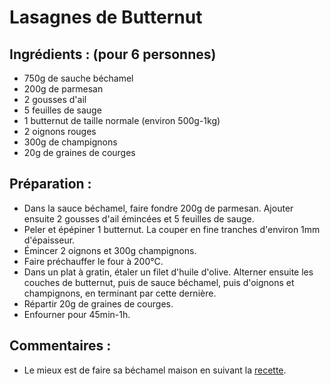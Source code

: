 # Lasagnes de Butternut

## Ingrédients : (pour 6 personnes)
* 750g de sauche béchamel
* 200g de parmesan
* 2 gousses d'ail
* 5 feuilles de sauge
* 1 butternut de taille normale (environ 500g-1kg)
* 2 oignons rouges
* 300g de champignons
* 20g de graines de courges

## Préparation :
* Dans la sauce béchamel, faire fondre 200g de parmesan. Ajouter ensuite 2 gousses d'ail émincées et 5 feuilles de sauge.
* Peler et épépiner 1 butternut. La couper en fine tranches d'environ 1mm d'épaisseur. 
* Émincer 2 oignons et 300g champignons.
* Faire préchauffer le four à 200°C.
* Dans un plat à gratin, étaler un filet d'huile d'olive. Alterner ensuite les couches de butternut, puis de sauce béchamel, puis d'oignons et champignons, en terminant par cette dernière.
* Répartir 20g de graines de courges.
* Enfourner pour 45min-1h.

## Commentaires : 
* Le mieux est de faire sa béchamel maison en suivant la [recette](https://github.com/barthelemy-simon/recettes/blob/master/04%20-%20Sauces%20et%20accompagnements/sauce_bechamel.md).